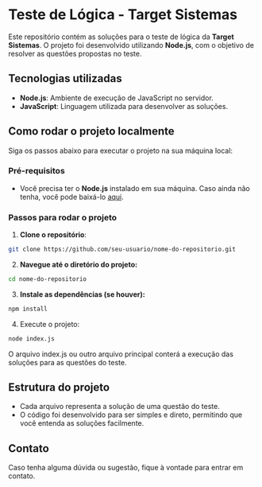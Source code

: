 # Teste de Lógica - Target Sistemas

Este repositório contém as soluções para o teste de lógica da **Target Sistemas**. O projeto foi desenvolvido utilizando **Node.js**, com o objetivo de resolver as questões propostas no teste.

## Tecnologias utilizadas

- **Node.js**: Ambiente de execução de JavaScript no servidor.
- **JavaScript**: Linguagem utilizada para desenvolver as soluções.

## Como rodar o projeto localmente

Siga os passos abaixo para executar o projeto na sua máquina local:

### Pré-requisitos

- Você precisa ter o **Node.js** instalado em sua máquina. Caso ainda não tenha, você pode baixá-lo [aqui](https://nodejs.org/).

### Passos para rodar o projeto

1. **Clone o repositório**:
  ```bash
  git clone https://github.com/seu-usuario/nome-do-repositorio.git
  ```

2. **Navegue até o diretório do projeto:**
  ```bash
  cd nome-do-repositorio
  ```

3. **Instale as dependências (se houver):**
  ```bash
  npm install
  ```

4. Execute o projeto:
  ```bash
  node index.js
  ```

O arquivo index.js ou outro arquivo principal conterá a execução das soluções para as questões do teste.

## Estrutura do projeto
- Cada arquivo representa a solução de uma questão do teste.
- O código foi desenvolvido para ser simples e direto, permitindo que você entenda as soluções facilmente.

## Contato
Caso tenha alguma dúvida ou sugestão, fique à vontade para entrar em contato.

